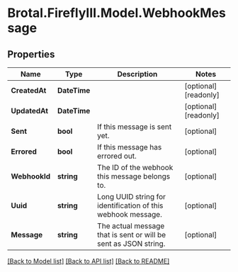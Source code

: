 # Brotal.FireflyIII.Model.WebhookMessage

## Properties

Name | Type | Description | Notes
------------ | ------------- | ------------- | -------------
**CreatedAt** | **DateTime** |  | [optional] [readonly] 
**UpdatedAt** | **DateTime** |  | [optional] [readonly] 
**Sent** | **bool** | If this message is sent yet. | [optional] 
**Errored** | **bool** | If this message has errored out. | [optional] 
**WebhookId** | **string** | The ID of the webhook this message belongs to. | [optional] 
**Uuid** | **string** | Long UUID string for identification of this webhook message. | [optional] 
**Message** | **string** | The actual message that is sent or will be sent as JSON string. | [optional] 

[[Back to Model list]](../../README.md#documentation-for-models) [[Back to API list]](../../README.md#documentation-for-api-endpoints) [[Back to README]](../../README.md)

